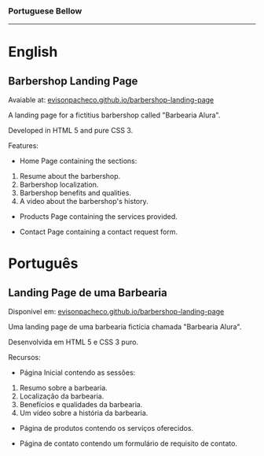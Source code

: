 ### Portuguese Bellow

---

# English
## Barbershop Landing Page

Avaiable at: [evisonpacheco.github.io/barbershop-landing-page](https://evisonpacheco.github.io/barbershop-landing-page/index.html)

A landing page for a fictitius barbershop called "Barbearia Alura".

Developed in HTML 5 and pure CSS 3.

Features:
- Home Page containing the sections:
1. Resume about the barbershop.
2. Barbershop localization.
3. Barbershop benefits and qualities.
4. A video about the barbershop's history.

- Products Page containing the services provided.

- Contact Page containing a contact request form.

# Português
## Landing Page de uma Barbearia

Disponível em: [evisonpacheco.github.io/barbershop-landing-page](https://evisonpacheco.github.io/barbershop-landing-page/index.html)

Uma landing page de uma barbearia fictícia chamada "Barbearia Alura".

Desenvolvida em HTML 5 e CSS 3 puro.

Recursos:
- Página Inicial contendo as sessões:
1. Resumo sobre a barbearia.
2. Localização da barbearia.
3. Benefícios e qualidades da barbearia.
4. Um vídeo sobre a história da barbearia.

- Página de produtos contendo os serviços oferecidos.

- Página de contato contendo um formulário de requisito de contato.
